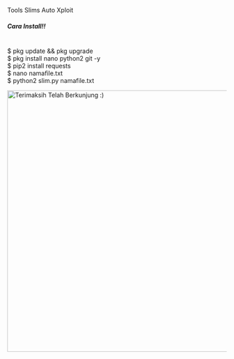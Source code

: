 Tools Slims Auto Xploit
<h5>Cara Install!!</h5>
<br>
$ pkg update && pkg upgrade <br>
$ pkg install nano python2 git -y<br>
$ pip2 install requests<br>
$ nano namafile.txt<br>
$ python2 slim.py namafile.txt<br>


<p align="center">




 

</p>

</details>



<img src="https://github.com/TheDudeThatCode/TheDudeThatCode/blob/master/Assets/Mario_Gameplay.gif" alt="Terimaksih Telah Berkunjung :)" width="600" />

